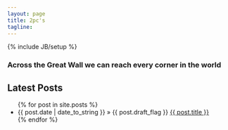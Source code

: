```yaml
---
layout: page
title: 2pc's
tagline: 
---
```

{% include JB/setup %}

###  Across the Great Wall we can reach every corner in the world 

## Latest Posts

<ul class="posts">
  {% for post in site.posts %}
    <li><span>{{ post.date | date_to_string }}</span> &raquo; {{ post.draft_flag }} <a href="{{ BASE_PATH }}{{ post.url }}">{{ post.title }}</a></li>
  {% endfor %}
</ul>




